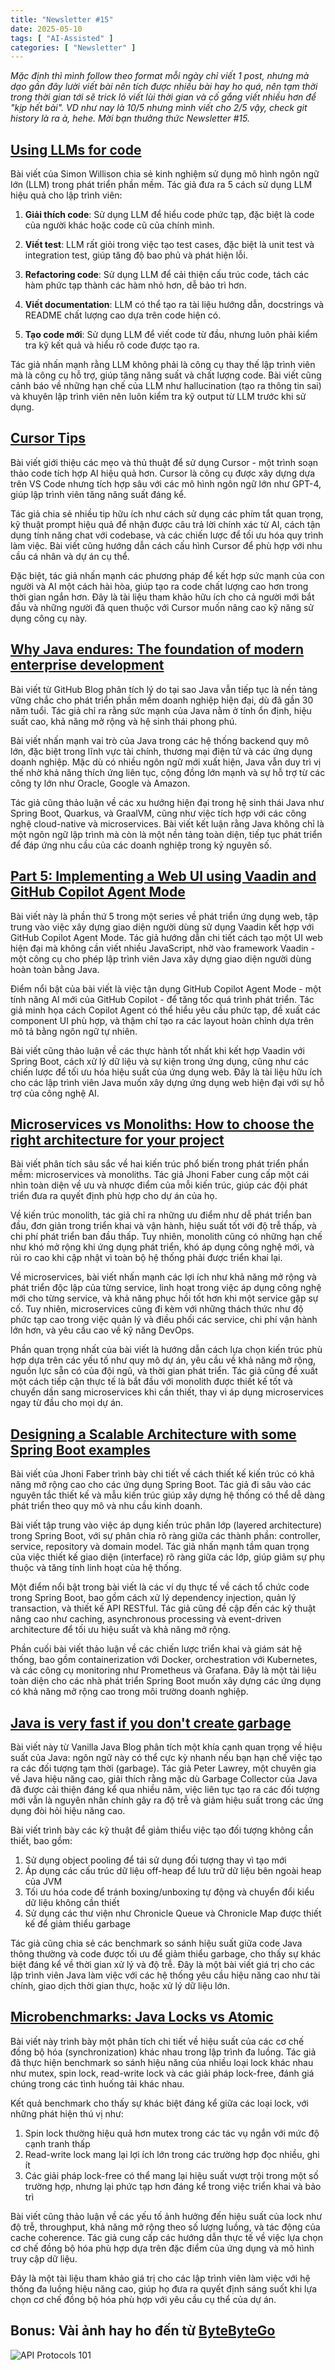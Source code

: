 ```yaml
---
title: "Newsletter #15"
date: 2025-05-10
tags: [ "AI-Assisted" ]
categories: [ "Newsletter" ]
---
```


*Mặc định thì mình follow theo format mỗi ngày chỉ viết 1 post, nhưng mà dạo gần đây lười viết bài nên tích được nhiều bài hay ho quá, nên tạm thời trong thời gian tới sẽ trick lỏ viết lùi thời gian và cố gắng viết nhiều hơn để "kịp hết bài". VD như nay là 10/5 nhưng mình viết cho 2/5 vậy, check git history là ra à, hehe. Mời bạn thưởng thức Newsletter \#15.*

## [Using LLMs for code](https://simonwillison.net/2025/Mar/11/using-llms-for-code/)

Bài viết của Simon Willison chia sẻ kinh nghiệm sử dụng mô hình ngôn ngữ lớn (LLM) trong phát triển phần mềm. Tác giả đưa ra 5 cách sử dụng LLM hiệu quả cho lập trình viên:

1. **Giải thích code**: Sử dụng LLM để hiểu code phức tạp, đặc biệt là code của người khác hoặc code cũ của chính mình.

2. **Viết test**: LLM rất giỏi trong việc tạo test cases, đặc biệt là unit test và integration test, giúp tăng độ bao phủ và phát hiện lỗi.

3. **Refactoring code**: Sử dụng LLM để cải thiện cấu trúc code, tách các hàm phức tạp thành các hàm nhỏ hơn, dễ bảo trì hơn.

4. **Viết documentation**: LLM có thể tạo ra tài liệu hướng dẫn, docstrings và README chất lượng cao dựa trên code hiện có.

5. **Tạo code mới**: Sử dụng LLM để viết code từ đầu, nhưng luôn phải kiểm tra kỹ kết quả và hiểu rõ code được tạo ra.

Tác giả nhấn mạnh rằng LLM không phải là công cụ thay thế lập trình viên mà là công cụ hỗ trợ, giúp tăng năng suất và chất lượng code. Bài viết cũng cảnh báo về những hạn chế của LLM như hallucination (tạo ra thông tin sai) và khuyên lập trình viên nên luôn kiểm tra kỹ output từ LLM trước khi sử dụng.

## [Cursor Tips](https://www.nickcraux.com/blog/cursor-tips)

Bài viết giới thiệu các mẹo và thủ thuật để sử dụng Cursor - một trình soạn thảo code tích hợp AI hiệu quả hơn. Cursor là công cụ được xây dựng dựa trên VS Code nhưng tích hợp sâu với các mô hình ngôn ngữ lớn như GPT-4, giúp lập trình viên tăng năng suất đáng kể.

Tác giả chia sẻ nhiều tip hữu ích như cách sử dụng các phím tắt quan trọng, kỹ thuật prompt hiệu quả để nhận được câu trả lời chính xác từ AI, cách tận dụng tính năng chat với codebase, và các chiến lược để tối ưu hóa quy trình làm việc. Bài viết cũng hướng dẫn cách cấu hình Cursor để phù hợp với nhu cầu cá nhân và dự án cụ thể.

Đặc biệt, tác giả nhấn mạnh các phương pháp để kết hợp sức mạnh của con người và AI một cách hài hòa, giúp tạo ra code chất lượng cao hơn trong thời gian ngắn hơn. Đây là tài liệu tham khảo hữu ích cho cả người mới bắt đầu và những người đã quen thuộc với Cursor muốn nâng cao kỹ năng sử dụng công cụ này.

## [Why Java endures: The foundation of modern enterprise development](https://github.blog/developer-skills/why-java-endures-the-foundation-of-modern-enterprise-development/)

Bài viết từ GitHub Blog phân tích lý do tại sao Java vẫn tiếp tục là nền tảng vững chắc cho phát triển phần mềm doanh nghiệp hiện đại, dù đã gần 30 năm tuổi. Tác giả chỉ ra rằng sức mạnh của Java nằm ở tính ổn định, hiệu suất cao, khả năng mở rộng và hệ sinh thái phong phú.

Bài viết nhấn mạnh vai trò của Java trong các hệ thống backend quy mô lớn, đặc biệt trong lĩnh vực tài chính, thương mại điện tử và các ứng dụng doanh nghiệp. Mặc dù có nhiều ngôn ngữ mới xuất hiện, Java vẫn duy trì vị thế nhờ khả năng thích ứng liên tục, cộng đồng lớn mạnh và sự hỗ trợ từ các công ty lớn như Oracle, Google và Amazon.

Tác giả cũng thảo luận về các xu hướng hiện đại trong hệ sinh thái Java như Spring Boot, Quarkus, và GraalVM, cũng như việc tích hợp với các công nghệ cloud-native và microservices. Bài viết kết luận rằng Java không chỉ là một ngôn ngữ lập trình mà còn là một nền tảng toàn diện, tiếp tục phát triển để đáp ứng nhu cầu của các doanh nghiệp trong kỷ nguyên số.

## [Part 5: Implementing a Web UI using Vaadin and GitHub Copilot Agent Mode](https://itnext.io/part-5-implementing-a-web-ui-using-vaadin-and-github-copilot-agent-mode-563e74f131aa)

Bài viết này là phần thứ 5 trong một series về phát triển ứng dụng web, tập trung vào việc xây dựng giao diện người dùng sử dụng Vaadin kết hợp với GitHub Copilot Agent Mode. Tác giả hướng dẫn chi tiết cách tạo một UI web hiện đại mà không cần viết nhiều JavaScript, nhờ vào framework Vaadin - một công cụ cho phép lập trình viên Java xây dựng giao diện người dùng hoàn toàn bằng Java.

Điểm nổi bật của bài viết là việc tận dụng GitHub Copilot Agent Mode - một tính năng AI mới của GitHub Copilot - để tăng tốc quá trình phát triển. Tác giả minh họa cách Copilot Agent có thể hiểu yêu cầu phức tạp, đề xuất các component UI phù hợp, và thậm chí tạo ra các layout hoàn chỉnh dựa trên mô tả bằng ngôn ngữ tự nhiên.

Bài viết cũng thảo luận về các thực hành tốt nhất khi kết hợp Vaadin với Spring Boot, cách xử lý dữ liệu và sự kiện trong ứng dụng, cũng như các chiến lược để tối ưu hóa hiệu suất của ứng dụng web. Đây là tài liệu hữu ích cho các lập trình viên Java muốn xây dựng ứng dụng web hiện đại với sự hỗ trợ của công nghệ AI.

## [Microservices vs Monoliths: How to choose the right architecture for your project](https://dev.to/jhonifaber/microservices-vs-monoliths-how-to-choose-the-right-architecture-for-your-project-2bep)

Bài viết phân tích sâu sắc về hai kiến trúc phổ biến trong phát triển phần mềm: microservices và monoliths. Tác giả Jhoni Faber cung cấp một cái nhìn toàn diện về ưu và nhược điểm của mỗi kiến trúc, giúp các đội phát triển đưa ra quyết định phù hợp cho dự án của họ.

Về kiến trúc monolith, tác giả chỉ ra những ưu điểm như dễ phát triển ban đầu, đơn giản trong triển khai và vận hành, hiệu suất tốt với độ trễ thấp, và chi phí phát triển ban đầu thấp. Tuy nhiên, monolith cũng có những hạn chế như khó mở rộng khi ứng dụng phát triển, khó áp dụng công nghệ mới, và rủi ro cao khi cập nhật vì toàn bộ hệ thống phải được triển khai lại.

Về microservices, bài viết nhấn mạnh các lợi ích như khả năng mở rộng và phát triển độc lập của từng service, linh hoạt trong việc áp dụng công nghệ mới cho từng service, và khả năng phục hồi tốt hơn khi một service gặp sự cố. Tuy nhiên, microservices cũng đi kèm với những thách thức như độ phức tạp cao trong việc quản lý và điều phối các service, chi phí vận hành lớn hơn, và yêu cầu cao về kỹ năng DevOps.

Phần quan trọng nhất của bài viết là hướng dẫn cách lựa chọn kiến trúc phù hợp dựa trên các yếu tố như quy mô dự án, yêu cầu về khả năng mở rộng, nguồn lực sẵn có của đội ngũ, và thời gian phát triển. Tác giả cũng đề xuất một cách tiếp cận thực tế là bắt đầu với monolith được thiết kế tốt và chuyển dần sang microservices khi cần thiết, thay vì áp dụng microservices ngay từ đầu cho mọi dự án.

## [Designing a Scalable Architecture with some Spring Boot examples](https://dev.to/jhonifaber/designing-a-scalable-architecture-with-some-spring-boot-examples-340o)

Bài viết của Jhoni Faber trình bày chi tiết về cách thiết kế kiến trúc có khả năng mở rộng cao cho các ứng dụng Spring Boot. Tác giả đi sâu vào các nguyên tắc thiết kế và mẫu kiến trúc giúp xây dựng hệ thống có thể dễ dàng phát triển theo quy mô và nhu cầu kinh doanh.

Bài viết tập trung vào việc áp dụng kiến trúc phân lớp (layered architecture) trong Spring Boot, với sự phân chia rõ ràng giữa các thành phần: controller, service, repository và domain model. Tác giả nhấn mạnh tầm quan trọng của việc thiết kế giao diện (interface) rõ ràng giữa các lớp, giúp giảm sự phụ thuộc và tăng tính linh hoạt của hệ thống.

Một điểm nổi bật trong bài viết là các ví dụ thực tế về cách tổ chức code trong Spring Boot, bao gồm cách xử lý dependency injection, quản lý transaction, và thiết kế API RESTful. Tác giả cũng đề cập đến các kỹ thuật nâng cao như caching, asynchronous processing và event-driven architecture để tối ưu hiệu suất và khả năng mở rộng.

Phần cuối bài viết thảo luận về các chiến lược triển khai và giám sát hệ thống, bao gồm containerization với Docker, orchestration với Kubernetes, và các công cụ monitoring như Prometheus và Grafana. Đây là một tài liệu toàn diện cho các nhà phát triển Spring Boot muốn xây dựng các ứng dụng có khả năng mở rộng cao trong môi trường doanh nghiệp.

## [Java is very fast if you don't create garbage](https://blog.vanillajava.blog/2022/09/java-is-very-fast-if-you-dont-create.html)

Bài viết này từ Vanilla Java Blog phân tích một khía cạnh quan trọng về hiệu suất của Java: ngôn ngữ này có thể cực kỳ nhanh nếu bạn hạn chế việc tạo ra các đối tượng tạm thời (garbage). Tác giả Peter Lawrey, một chuyên gia về Java hiệu năng cao, giải thích rằng mặc dù Garbage Collector của Java đã được cải thiện đáng kể qua nhiều năm, việc liên tục tạo ra các đối tượng mới vẫn là nguyên nhân chính gây ra độ trễ và giảm hiệu suất trong các ứng dụng đòi hỏi hiệu năng cao.

Bài viết trình bày các kỹ thuật để giảm thiểu việc tạo đối tượng không cần thiết, bao gồm:
1. Sử dụng object pooling để tái sử dụng đối tượng thay vì tạo mới
2. Áp dụng các cấu trúc dữ liệu off-heap để lưu trữ dữ liệu bên ngoài heap của JVM
3. Tối ưu hóa code để tránh boxing/unboxing tự động và chuyển đổi kiểu dữ liệu không cần thiết
4. Sử dụng các thư viện như Chronicle Queue và Chronicle Map được thiết kế để giảm thiểu garbage

Tác giả cũng chia sẻ các benchmark so sánh hiệu suất giữa code Java thông thường và code được tối ưu để giảm thiểu garbage, cho thấy sự khác biệt đáng kể về thời gian xử lý và độ trễ. Đây là một bài viết giá trị cho các lập trình viên Java làm việc với các hệ thống yêu cầu hiệu năng cao như tài chính, giao dịch thời gian thực, hoặc xử lý dữ liệu lớn.

## [Microbenchmarks: Java Locks vs Atomic](https://blog.tombert.com/posts/2025-03-04-lock-benchmark/)

Bài viết này trình bày một phân tích chi tiết về hiệu suất của các cơ chế đồng bộ hóa (synchronization) khác nhau trong lập trình đa luồng. Tác giả đã thực hiện benchmark so sánh hiệu năng của nhiều loại lock khác nhau như mutex, spin lock, read-write lock và các giải pháp lock-free, đánh giá chúng trong các tình huống tải khác nhau.

Kết quả benchmark cho thấy sự khác biệt đáng kể giữa các loại lock, với những phát hiện thú vị như:
1. Spin lock thường hiệu quả hơn mutex trong các tác vụ ngắn với mức độ cạnh tranh thấp
2. Read-write lock mang lại lợi ích lớn trong các trường hợp đọc nhiều, ghi ít
3. Các giải pháp lock-free có thể mang lại hiệu suất vượt trội trong một số trường hợp, nhưng lại phức tạp hơn đáng kể trong việc triển khai và bảo trì

Bài viết cũng thảo luận về các yếu tố ảnh hưởng đến hiệu suất của lock như độ trễ, throughput, khả năng mở rộng theo số lượng luồng, và tác động của cache coherence. Tác giả cung cấp các hướng dẫn thực tế về việc lựa chọn cơ chế đồng bộ hóa phù hợp dựa trên đặc điểm của ứng dụng và mô hình truy cập dữ liệu.

Đây là một tài liệu tham khảo giá trị cho các lập trình viên làm việc với hệ thống đa luồng hiệu năng cao, giúp họ đưa ra quyết định sáng suốt khi lựa chọn cơ chế đồng bộ hóa phù hợp với yêu cầu cụ thể của dự án.

## Bonus: Vài ảnh hay ho đến từ [ByteByteGo](https://bytebytego.com/)

![API Protocols 101](img/ad16adef-3082-42bd-ac99-9a569ad2e33b_2250x2624.jpg)
